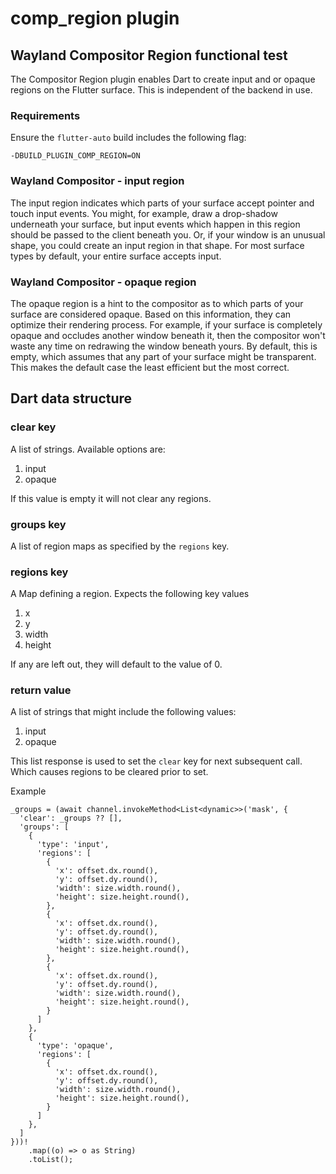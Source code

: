 # comp_region plugin

## Wayland Compositor Region functional test

The Compositor Region plugin enables Dart to create input and or opaque regions on the Flutter surface.  This is independent of the backend in use.

### Requirements

Ensure the `flutter-auto` build includes the following flag:

    -DBUILD_PLUGIN_COMP_REGION=ON

### Wayland Compositor - input region

The input region indicates which parts of your surface accept pointer and touch input events. You might, for example, draw a drop-shadow underneath your surface, but input events which happen in this region should be passed to the client beneath you. Or, if your window is an unusual shape, you could create an input region in that shape. For most surface types by default, your entire surface accepts input.

### Wayland Compositor - opaque region

The opaque region is a hint to the compositor as to which parts of your surface are considered opaque. Based on this information, they can optimize their rendering process. For example, if your surface is completely opaque and occludes another window beneath it, then the compositor won't waste any time on redrawing the window beneath yours. By default, this is empty, which assumes that any part of your surface might be transparent. This makes the default case the least efficient but the most correct.

## Dart data structure

### clear key
A list of strings.  Available options are:
1. input
2. opaque

If this value is empty it will not clear any regions.

### groups key
A list of region maps as specified by the `regions` key.

### regions key
A Map defining a region.  Expects the following key values
1. x
2. y
3. width
4. height

If any are left out, they will default to the value of 0.

### return value
A list of strings that might include the following values:  
1. input
2. opaque

This list response is used to set the `clear` key for next subsequent call.  Which causes regions to be cleared prior to set.


Example

    _groups = (await channel.invokeMethod<List<dynamic>>('mask', {
      'clear': _groups ?? [],
      'groups': [
        {
          'type': 'input',
          'regions': [
            {
              'x': offset.dx.round(),
              'y': offset.dy.round(),
              'width': size.width.round(),
              'height': size.height.round(),
            },
            {
              'x': offset.dx.round(),
              'y': offset.dy.round(),
              'width': size.width.round(),
              'height': size.height.round(),
            },
            {
              'x': offset.dx.round(),
              'y': offset.dy.round(),
              'width': size.width.round(),
              'height': size.height.round(),
            }
          ]
        },
        {
          'type': 'opaque',
          'regions': [
            {
              'x': offset.dx.round(),
              'y': offset.dy.round(),
              'width': size.width.round(),
              'height': size.height.round(),
            }
          ]
        },
      ]
    }))!
        .map((o) => o as String)
        .toList();